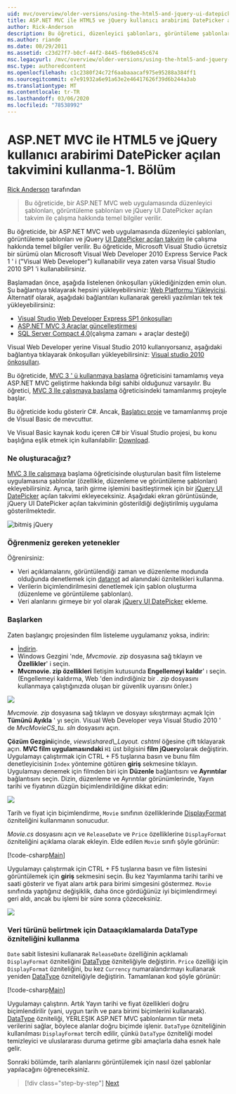 ```yaml
---
uid: mvc/overview/older-versions/using-the-html5-and-jquery-ui-datepicker-popup-calendar-with-aspnet-mvc/using-the-html5-and-jquery-ui-datepicker-popup-calendar-with-aspnet-mvc-part-1
title: ASP.NET MVC ile HTML5 ve jQuery kullanıcı arabirimi DatePicker açılan takvimini kullanma-Bölüm 1 | Microsoft Docs
author: Rick-Anderson
description: Bu öğretici, düzenleyici şablonları, görüntüleme şablonları ve jQuery UI DatePicker açılan takvimini bir ASP.NET MV içinde nasıl çalışabileceğiniz hakkında temel bilgileri öğretir...
ms.author: riande
ms.date: 08/29/2011
ms.assetid: c23d27f7-b0cf-44f2-8445-fb69e045c674
msc.legacyurl: /mvc/overview/older-versions/using-the-html5-and-jquery-ui-datepicker-popup-calendar-with-aspnet-mvc/using-the-html5-and-jquery-ui-datepicker-popup-calendar-with-aspnet-mvc-part-1
msc.type: authoredcontent
ms.openlocfilehash: c1c2380f24c72f6aabaaacaf975e95288a384ff1
ms.sourcegitcommit: e7e91932a6e91a63e2e46417626f39d6b244a3ab
ms.translationtype: MT
ms.contentlocale: tr-TR
ms.lasthandoff: 03/06/2020
ms.locfileid: "78538992"
---
```

# <a name="using-the-html5-and-jquery-ui-datepicker-popup-calendar-with-aspnet-mvc---part-1"></a>ASP.NET MVC ile HTML5 ve jQuery kullanıcı arabirimi DatePicker açılan takvimini kullanma-1. Bölüm

[Rick Anderson](https://twitter.com/RickAndMSFT) tarafından

> Bu öğreticide, bir ASP.NET MVC web uygulamasında düzenleyici şablonları, görüntüleme şablonları ve jQuery UI DatePicker açılan takvim ile çalışma hakkında temel bilgiler verilir.

Bu öğreticide, bir ASP.NET MVC web uygulamasında düzenleyici şablonları, görüntüleme şablonları ve jQuery [UI DatePicker açılan takvim](http://plugins.jquery.com/project/datepicker) ile çalışma hakkında temel bilgiler verilir. Bu öğreticide, Microsoft Visual Studio ücretsiz bir sürümü olan Microsoft Visual Web Developer 2010 Express Service Pack 1 ' i (&quot;Visual Web Developer&quot;) kullanabilir veya zaten varsa Visual Studio 2010 SP1 'i kullanabilirsiniz.

Başlamadan önce, aşağıda listelenen önkoşulları yüklediğinizden emin olun. Şu bağlantıya tıklayarak hepsini yükleyebilirsiniz: [Web Platformu Yükleyicisi](https://www.microsoft.com/web/gallery/install.aspx?appid=VWD2010SP1Pack). Alternatif olarak, aşağıdaki bağlantıları kullanarak gerekli yazılımları tek tek yükleyebilirsiniz:

- [Visual Studio Web Developer Express SP1 önkoşulları](https://www.microsoft.com/web/gallery/install.aspx?appid=VWD2010SP1Pack)
- [ASP.NET MVC 3 Araçlar güncelleştirmesi](https://www.microsoft.com/web/gallery/install.aspx?appsxml=&amp;appid=MVC3)
- [SQL Server Compact 4,0](https://www.microsoft.com/web/gallery/install.aspx?appid=SQLCE;SQLCEVSTools_4_0)(çalışma zamanı + araçlar desteği)

Visual Web Developer yerine Visual Studio 2010 kullanıyorsanız, aşağıdaki bağlantıya tıklayarak önkoşulları yükleyebilirsiniz: [Visual studio 2010 önkoşulları](https://www.microsoft.com/web/gallery/install.aspx?appsxml=&amp;appid=VS2010SP1Pack).

Bu öğreticide, [MVC 3 ' ü kullanmaya başlama](../getting-started-with-aspnet-mvc3/cs/intro-to-aspnet-mvc-3.md) öğreticisini tamamlamış veya ASP.NET MVC geliştirme hakkında bilgi sahibi olduğunuz varsayılır. Bu öğretici, [MVC 3 Ile çalışmaya başlama](../getting-started-with-aspnet-mvc3/cs/intro-to-aspnet-mvc-3.md) öğreticisindeki tamamlanmış projeyle başlar.

Bu öğreticide kodu gösterir C#. Ancak, [Başlatıcı proje](https://archive.msdn.microsoft.com/Project/Download/FileDownload.aspx?ProjectName=aspnetmvcsamples&amp;DownloadId=15800) ve tamamlanmış proje de Visual Basic de mevcuttur.

Ve Visual Basic kaynak kodu içeren C# bir Visual Studio projesi, bu konu başlığına eşlik etmek için kullanılabilir: [Download](https://archive.msdn.microsoft.com/Project/Download/FileDownload.aspx?ProjectName=aspnetmvcsamples&amp;DownloadId=15800).

### <a name="what-youll-build"></a>Ne oluşturacağız?

[MVC 3 Ile çalışmaya](../getting-started-with-aspnet-mvc3/cs/intro-to-aspnet-mvc-3.md) başlama öğreticisinde oluşturulan basit film listeleme uygulamasına şablonlar (özellikle, düzenleme ve görüntüleme şablonları) ekleyebilirsiniz. Ayrıca, tarih girme işlemini basitleştirmek için bir [jQuery UI DatePicker](http://jqueryui.com/demos/datepicker/) açılan takvimi ekleyeceksiniz. Aşağıdaki ekran görüntüsünde, jQuery UI DatePicker açılan takviminin gösterildiği değiştirilmiş uygulama gösterilmektedir.

![bitmiş jQuery](using-the-html5-and-jquery-ui-datepicker-popup-calendar-with-aspnet-mvc-part-1/_static/image1.png)

### <a name="skills-youll-learn"></a>Öğrenmeniz gereken yetenekler

Öğrenirsiniz:

- Veri açıklamalarını, görüntülendiği zaman ve düzenleme modunda olduğunda denetlemek için [datanot](https://msdn.microsoft.com/library/system.componentmodel.dataannotations.aspx) ad alanındaki öznitelikleri kullanma.
- Verilerin biçimlendirilmesini denetlemek için şablon oluşturma (düzenleme ve görüntüleme şablonları).
- Veri alanlarını girmeye bir yol olarak [jQuery UI DatePicker](http://jqueryui.com/demos/datepicker/) ekleme.

### <a name="getting-started"></a>Başlarken

Zaten başlangıç projesinden film listeleme uygulamanız yoksa, indirin: 

* [İndirin](https://code.msdn.microsoft.com/Introduction-to-MVC-3-10d1b098).
* Windows Gezgini 'nde, *Mvcmovie. zip* dosyasına sağ tıklayın ve **Özellikler**' i seçin. 
* **Mvcmovie. zip özellikleri** Iletişim kutusunda **Engellemeyi kaldır**' ı seçin. (Engellemeyi kaldırma, Web 'den indirdiğiniz bir *. zip* dosyasını kullanmaya çalıştığınızda oluşan bir güvenlik uyarısını önler.)

![](using-the-html5-and-jquery-ui-datepicker-popup-calendar-with-aspnet-mvc-part-1/_static/image2.png)

*Mvcmovie. zip* dosyasına sağ tıklayın ve dosyayı sıkıştırmayı açmak Için **Tümünü Ayıkla** ' yı seçin. Visual Web Developer veya Visual Studio 2010 ' de *MvcMovieCS\_tu. sln* dosyasını açın.

**Çözüm Gezgini**içinde, *views\shared\\_Layout. cshtml* öğesine çift tıklayarak açın. **MVC film uygulamasındaki** `H1` üst bilgisini **film jQuery**olarak değiştirin. Uygulamayı çalıştırmak için CTRL + F5 tuşlarına basın ve bunu film denetleyicisinin `Index` yöntemine götüren **giriş** sekmesine tıklayın. Uygulamayı denemek için filmden biri için **Düzenle** bağlantısını ve **Ayrıntılar** bağlantısını seçin. Dizin, düzenleme ve Ayrıntılar görünümlerinde, Yayın tarihi ve fiyatının düzgün biçimlendirildiğine dikkat edin:

![](using-the-html5-and-jquery-ui-datepicker-popup-calendar-with-aspnet-mvc-part-1/_static/image3.png)

Tarih ve fiyat için biçimlendirme, `Movie` sınıfının özelliklerinde [DisplayFormat](https://msdn.microsoft.com/library/system.componentmodel.dataannotations.displayformatattribute.aspx) özniteliğini kullanmanın sonucudur.

*Movie.cs* dosyasını açın ve `ReleaseDate` ve `Price` özelliklerine `DisplayFormat` özniteliğini açıklama olarak ekleyin. Elde edilen `Movie` sınıfı şöyle görünür:

[!code-csharp[Main](using-the-html5-and-jquery-ui-datepicker-popup-calendar-with-aspnet-mvc-part-1/samples/sample1.cs)]

Uygulamayı çalıştırmak için CTRL + F5 tuşlarına basın ve film listesini görüntülemek için **giriş** sekmesini seçin. Bu kez Yayımlanma tarihi tarihi ve saati gösterir ve fiyat alanı artık para birimi simgesini göstermez. `Movie` sınıfında yaptığınız değişiklik, daha önce gördüğünüz iyi biçimlendirmeyi geri aldı, ancak bu işlemi bir süre sonra çözeceksiniz.

![](using-the-html5-and-jquery-ui-datepicker-popup-calendar-with-aspnet-mvc-part-1/_static/image4.png)

### <a name="using-the-dataannotations-datatype-attribute-to-specify-the-data-type"></a>Veri türünü belirtmek için Dataaçıklamalarda DataType özniteliğini kullanma

`Date` sabit listesini kullanarak `ReleaseDate` özelliğinin açıklamalı `DisplayFormat` özniteliğini [DataType](https://msdn.microsoft.com/library/system.componentmodel.dataannotations.datatype.aspx) özniteliğiyle değiştirin. `Price` özelliği için `DisplayFormat` özniteliğini, bu kez `Currency` numaralandırmayı kullanarak yeniden [DataType](https://msdn.microsoft.com/library/system.componentmodel.dataannotations.datatype.aspx) özniteliğiyle değiştirin. Tamamlanan kod şöyle görünür:

[!code-csharp[Main](using-the-html5-and-jquery-ui-datepicker-popup-calendar-with-aspnet-mvc-part-1/samples/sample2.cs)]

Uygulamayı çalıştırın. Artık Yayın tarihi ve fiyat özellikleri doğru biçimlendirilir (yani, uygun tarih ve para birimi biçimlerini kullanarak). [DataType](https://msdn.microsoft.com/library/system.componentmodel.dataannotations.datatype.aspx) özniteliği, YERLEŞIK ASP.NET MVC şablonlarının tür meta verilerini sağlar, böylece alanlar doğru biçimde işlenir. `DataType` özniteliğinin kullanılması `DisplayFormat` tercih edilir, çünkü `DataType` özniteliği model temizleyici ve uluslararası duruma getirme gibi amaçlarla daha esnek hale gelir.

Sonraki bölümde, tarih alanlarını görüntülemek için nasıl özel şablonlar yapılacağını öğreneceksiniz.

> [!div class="step-by-step"]
> [Next](using-the-html5-and-jquery-ui-datepicker-popup-calendar-with-aspnet-mvc-part-2.md)
